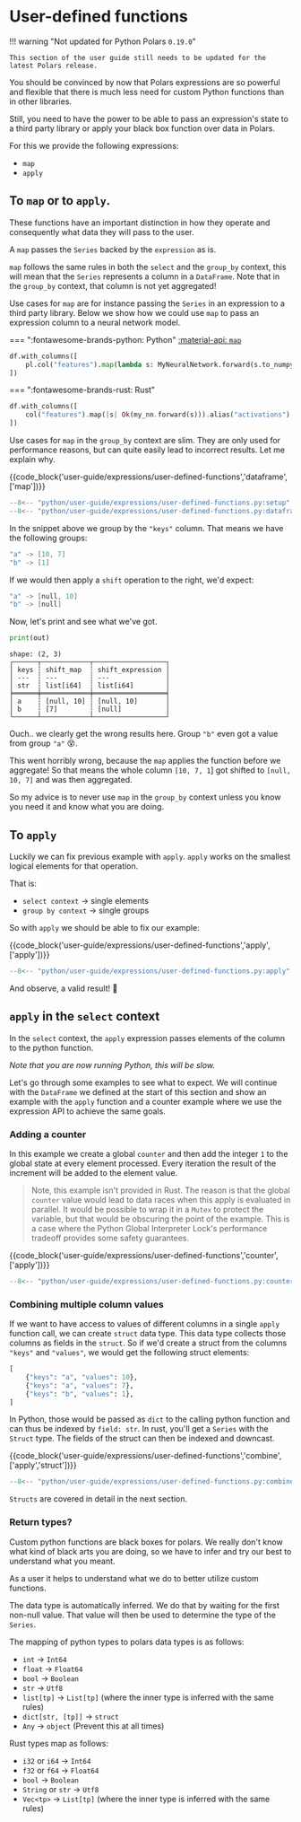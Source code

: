 # User-defined functions

!!! warning "Not updated for Python Polars `0.19.0`"

    This section of the user guide still needs to be updated for the latest Polars release.

You should be convinced by now that Polars expressions are so powerful and flexible that there is much less need for custom Python functions
than in other libraries.

Still, you need to have the power to be able to pass an expression's state to a third party library or apply your black box function
over data in Polars.

For this we provide the following expressions:

- `map`
- `apply`

## To `map` or to `apply`.

These functions have an important distinction in how they operate and consequently what data they will pass to the user.

A `map` passes the `Series` backed by the `expression` as is.

`map` follows the same rules in both the `select` and the `group_by` context, this will
mean that the `Series` represents a column in a `DataFrame`. Note that in the `group_by` context, that column is not yet
aggregated!

Use cases for `map` are for instance passing the `Series` in an expression to a third party library. Below we show how
we could use `map` to pass an expression column to a neural network model.

=== ":fontawesome-brands-python: Python"
[:material-api: `map`](https://pola-rs.github.io/polars/py-polars/html/reference/expressions/api/polars.map.html)

```python
df.with_columns([
    pl.col("features").map(lambda s: MyNeuralNetwork.forward(s.to_numpy())).alias("activations")
])
```

=== ":fontawesome-brands-rust: Rust"

```rust
df.with_columns([
    col("features").map(|s| Ok(my_nn.forward(s))).alias("activations")
])
```

Use cases for `map` in the `group_by` context are slim. They are only used for performance reasons, but can quite easily lead to incorrect results. Let me explain why.

{{code_block('user-guide/expressions/user-defined-functions','dataframe',['map'])}}

```python exec="on" result="text" session="user-guide/udf"
--8<-- "python/user-guide/expressions/user-defined-functions.py:setup"
--8<-- "python/user-guide/expressions/user-defined-functions.py:dataframe"
```

In the snippet above we group by the `"keys"` column. That means we have the following groups:

```c
"a" -> [10, 7]
"b" -> [1]
```

If we would then apply a `shift` operation to the right, we'd expect:

```c
"a" -> [null, 10]
"b" -> [null]
```

Now, let's print and see what we've got.

```python
print(out)
```

```
shape: (2, 3)
┌──────┬────────────┬──────────────────┐
│ keys ┆ shift_map  ┆ shift_expression │
│ ---  ┆ ---        ┆ ---              │
│ str  ┆ list[i64]  ┆ list[i64]        │
╞══════╪════════════╪══════════════════╡
│ a    ┆ [null, 10] ┆ [null, 10]       │
│ b    ┆ [7]        ┆ [null]           │
└──────┴────────────┴──────────────────┘
```

Ouch.. we clearly get the wrong results here. Group `"b"` even got a value from group `"a"` 😵.

This went horribly wrong, because the `map` applies the function before we aggregate! So that means the whole column `[10, 7, 1`\] got shifted to `[null, 10, 7]` and was then aggregated.

So my advice is to never use `map` in the `group_by` context unless you know you need it and know what you are doing.

## To `apply`

Luckily we can fix previous example with `apply`. `apply` works on the smallest logical elements for that operation.

That is:

- `select context` -> single elements
- `group by context` -> single groups

So with `apply` we should be able to fix our example:

{{code_block('user-guide/expressions/user-defined-functions','apply',['apply'])}}

```python exec="on" result="text" session="user-guide/udf"
--8<-- "python/user-guide/expressions/user-defined-functions.py:apply"
```

And observe, a valid result! 🎉

## `apply` in the `select` context

In the `select` context, the `apply` expression passes elements of the column to the python function.

_Note that you are now running Python, this will be slow._

Let's go through some examples to see what to expect. We will continue with the `DataFrame` we defined at the start of
this section and show an example with the `apply` function and a counter example where we use the expression API to
achieve the same goals.

### Adding a counter

In this example we create a global `counter` and then add the integer `1` to the global state at every element processed.
Every iteration the result of the increment will be added to the element value.

> Note, this example isn't provided in Rust. The reason is that the global `counter` value would lead to data races when this apply is evaluated in parallel. It would be possible to wrap it in a `Mutex` to protect the variable, but that would be obscuring the point of the example. This is a case where the Python Global Interpreter Lock's performance tradeoff provides some safety guarantees.

{{code_block('user-guide/expressions/user-defined-functions','counter',['apply'])}}

```python exec="on" result="text" session="user-guide/udf"
--8<-- "python/user-guide/expressions/user-defined-functions.py:counter"
```

### Combining multiple column values

If we want to have access to values of different columns in a single `apply` function call, we can create `struct` data
type. This data type collects those columns as fields in the `struct`. So if we'd create a struct from the columns
`"keys"` and `"values"`, we would get the following struct elements:

```python
[
    {"keys": "a", "values": 10},
    {"keys": "a", "values": 7},
    {"keys": "b", "values": 1},
]
```

In Python, those would be passed as `dict` to the calling python function and can thus be indexed by `field: str`. In rust, you'll get a `Series` with the `Struct` type. The fields of the struct can then be indexed and downcast.

{{code_block('user-guide/expressions/user-defined-functions','combine',['apply','struct'])}}

```python exec="on" result="text" session="user-guide/udf"
--8<-- "python/user-guide/expressions/user-defined-functions.py:combine"
```

`Structs` are covered in detail in the next section.

### Return types?

Custom python functions are black boxes for polars. We really don't know what kind of black arts you are doing, so we have
to infer and try our best to understand what you meant.

As a user it helps to understand what we do to better utilize custom functions.

The data type is automatically inferred. We do that by waiting for the first non-null value. That value will then be used
to determine the type of the `Series`.

The mapping of python types to polars data types is as follows:

- `int` -> `Int64`
- `float` -> `Float64`
- `bool` -> `Boolean`
- `str` -> `Utf8`
- `list[tp]` -> `List[tp]` (where the inner type is inferred with the same rules)
- `dict[str, [tp]]` -> `struct`
- `Any` -> `object` (Prevent this at all times)

Rust types map as follows:

- `i32` or `i64` -> `Int64`
- `f32` or `f64` -> `Float64`
- `bool` -> `Boolean`
- `String` or `str` -> `Utf8`
- `Vec<tp>` -> `List[tp]` (where the inner type is inferred with the same rules)
